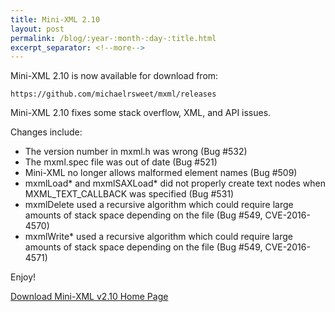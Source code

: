 ```yaml
---
title: Mini-XML 2.10
layout: post
permalink: /blog/:year-:month-:day-:title.html
excerpt_separator: <!--more-->
---
```


Mini-XML 2.10 is now available for download from:

    https://github.com/michaelrsweet/mxml/releases

Mini-XML 2.10 fixes some stack overflow, XML, and API issues.

<!--more-->
Changes include:

- The version number in mxml.h was wrong (Bug #532)
- The mxml.spec file was out of date (Bug #521)
- Mini-XML no longer allows malformed element names (Bug #509)
- mxmlLoad* and mxmlSAXLoad* did not properly create text nodes when MXML_TEXT_CALLBACK was specified (Bug #531)
- mxmlDelete used a recursive algorithm which could require large amounts of stack space depending on the file (Bug #549, CVE-2016-4570)
- mxmlWrite* used a recursive algorithm which could require large amounts of stack space depending on the file (Bug #549, CVE-2016-4571)

Enjoy!

<a class="btn btn-primary" href="https://github.com/michaelrsweet/mxml/releases/tag/v2.10">Download Mini-XML v2.10 <span class="glyphicon glyphicon-download-alt" aria-hidden="true"></span></a>
<a class="btn btn-default" href="/mxml/index.html">Home Page <span class="glyphicon glyphicon-home" aria-hidden="true"></span></a>

